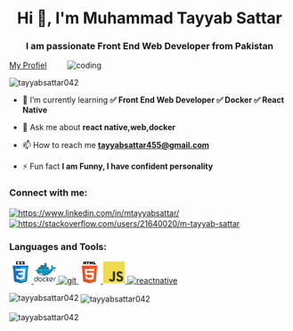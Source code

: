 <h1 align="center">Hi 👋, I'm Muhammad Tayyab Sattar</h1>
<h3 align="center">I am passionate Front End Web Developer from Pakistan</h3>
<a href="https://www.canva.com/design/DAFmG1b98ok/Cga7ZsTYAYTEmmfoLZf5Mg/view?utm_content=DAFmG1b98ok&utm_campaign=designshare&utm_medium=link&utm_source=publishsharelink">My Profiel</a>
<img align="right" alt="coding" width="400" src="https://user-images.githubusercontent.com/55389276/140866485-8fb1c876-9a8f-4d6a-98dc-08c4981eaf70.gif">

<p align="left"> <img src="https://komarev.com/ghpvc/?username=tayyabsattar042&label=Profile%20views&color=0e75b6&style=flat" alt="tayyabsattar042" /> </p>

- 🌱 I’m currently learning **✅ Front End Web Developer ✅ Docker ✅ React Native**

- 💬 Ask me about **react native,web,docker**

- 📫 How to reach me **tayyabsattar455@gmail.com**

- ⚡ Fun fact **I am Funny, I have confident personality**

<h3 align="left">Connect with me:</h3>
<p align="left">
<a href="https://linkedin.com/in/https://www.linkedin.com/in/mtayyabsattar/" target="blank"><img align="center" src="https://raw.githubusercontent.com/rahuldkjain/github-profile-readme-generator/master/src/images/icons/Social/linked-in-alt.svg" alt="https://www.linkedin.com/in/mtayyabsattar/" height="30" width="40" /></a>
<a href="https://stackoverflow.com/users/https://stackoverflow.com/users/21640020/m-tayyab-sattar" target="blank"><img align="center" src="https://raw.githubusercontent.com/rahuldkjain/github-profile-readme-generator/master/src/images/icons/Social/stack-overflow.svg" alt="https://stackoverflow.com/users/21640020/m-tayyab-sattar" height="30" width="40" /></a>
</p>

<h3 align="left">Languages and Tools:</h3>
<p align="left"> <a href="https://www.w3schools.com/css/" target="_blank" rel="noreferrer"> <img src="https://raw.githubusercontent.com/devicons/devicon/master/icons/css3/css3-original-wordmark.svg" alt="css3" width="40" height="40"/> </a> <a href="https://www.docker.com/" target="_blank" rel="noreferrer"> <img src="https://raw.githubusercontent.com/devicons/devicon/master/icons/docker/docker-original-wordmark.svg" alt="docker" width="40" height="40"/> </a> <a href="https://git-scm.com/" target="_blank" rel="noreferrer"> <img src="https://www.vectorlogo.zone/logos/git-scm/git-scm-icon.svg" alt="git" width="40" height="40"/> </a> <a href="https://www.w3.org/html/" target="_blank" rel="noreferrer"> <img src="https://raw.githubusercontent.com/devicons/devicon/master/icons/html5/html5-original-wordmark.svg" alt="html5" width="40" height="40"/> </a> <a href="https://developer.mozilla.org/en-US/docs/Web/JavaScript" target="_blank" rel="noreferrer"> <img src="https://raw.githubusercontent.com/devicons/devicon/master/icons/javascript/javascript-original.svg" alt="javascript" width="40" height="40"/> </a> <a href="https://reactnative.dev/" target="_blank" rel="noreferrer"> <img src="https://reactnative.dev/img/header_logo.svg" alt="reactnative" width="40" height="40"/> </a> </p>

<p><img align="left" src="https://github-readme-stats.vercel.app/api/top-langs?username=tayyabsattar042&show_icons=true&locale=en&layout=compact" alt="tayyabsattar042" /></p>

<p>&nbsp;<img align="center" src="https://github-readme-stats.vercel.app/api?username=tayyabsattar042&show_icons=true&locale=en" alt="tayyabsattar042" /></p>

<p><img align="center" src="https://github-readme-streak-stats.herokuapp.com/?user=tayyabsattar042&" alt="tayyabsattar042" /></p>

